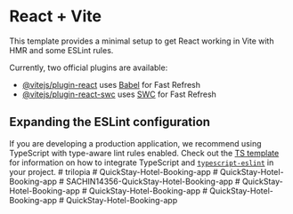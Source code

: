 # React + Vite

This template provides a minimal setup to get React working in Vite with HMR and some ESLint rules.

Currently, two official plugins are available:

- [@vitejs/plugin-react](https://github.com/vitejs/vite-plugin-react/blob/main/packages/plugin-react) uses [Babel](https://babeljs.io/) for Fast Refresh
- [@vitejs/plugin-react-swc](https://github.com/vitejs/vite-plugin-react/blob/main/packages/plugin-react-swc) uses [SWC](https://swc.rs/) for Fast Refresh

## Expanding the ESLint configuration

If you are developing a production application, we recommend using TypeScript with type-aware lint rules enabled. Check out the [TS template](https://github.com/vitejs/vite/tree/main/packages/create-vite/template-react-ts) for information on how to integrate TypeScript and [`typescript-eslint`](https://typescript-eslint.io) in your project.
#   t r i l o p i a  
 #   Q u i c k S t a y - H o t e l - B o o k i n g - a p p  
 #   Q u i c k S t a y - H o t e l - B o o k i n g - a p p  
 #   S A C H I N 1 4 3 5 6 - Q u i c k S t a y - H o t e l - B o o k i n g - a p p  
 #   Q u i c k S t a y - H o t e l - B o o k i n g - a p p  
 #   Q u i c k S t a y - H o t e l - B o o k i n g - a p p  
 #   Q u i c k S t a y - H o t e l - B o o k i n g - a p p  
 #   Q u i c k S t a y - H o t e l - B o o k i n g - a p p  
 